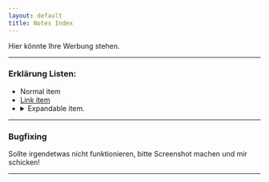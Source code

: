 ```yaml
---
layout: default
title: Notes Index
---
```


Hier könnte Ihre Werbung stehen.

* * *

### Erklärung Listen:

<ul>
  <li>Normal item</li>
  <li><a href="#">Link item</a></li>
  <li>
    <details>
      <summary>Expandable item.</summary>
      More content here.
    </details>
  </li>
</ul>

* * *

### Bugfixing

Sollte irgendetwas nicht funktionieren, bitte Screenshot machen und mir schicken!

* * *
